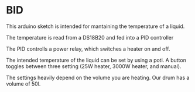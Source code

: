 # BID

This arduino sketch is intended for mantaining the temperature of a liquid.

The temperature is read from a DS18B20 and fed into a PID controller

The PID controlls a power relay, which switches a heater on and off.

The intended temperature of the liquid can be set by using a poti.
A button toggles between three setting (25W heater, 3000W heater, and manual).

The settings heavily depend on the volume you are heating. Our drum has a volume of 50l.
